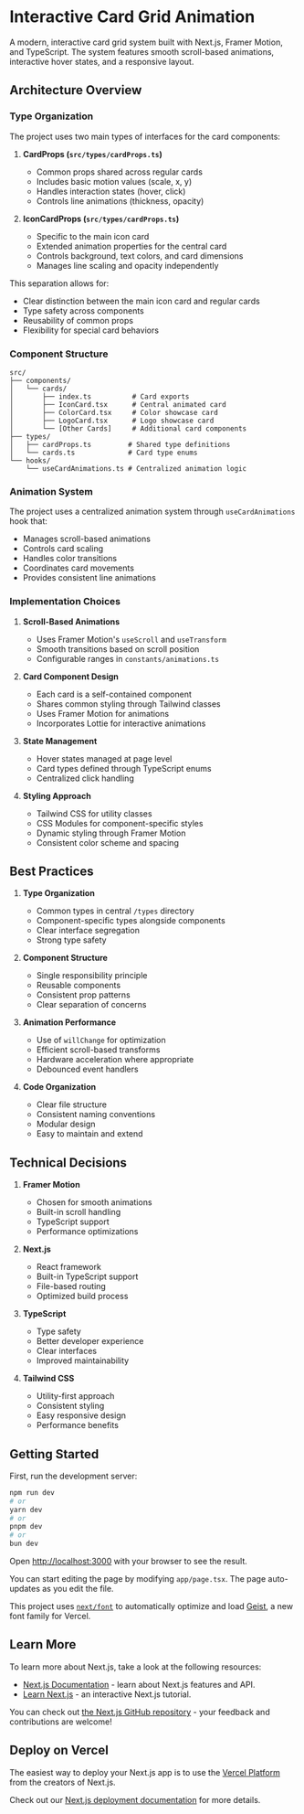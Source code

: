 # Interactive Card Grid Animation

A modern, interactive card grid system built with Next.js, Framer Motion, and TypeScript. The system features smooth scroll-based animations, interactive hover states, and a responsive layout.

## Architecture Overview

### Type Organization

The project uses two main types of interfaces for the card components:

1. **CardProps (`src/types/cardProps.ts`)**
   - Common props shared across regular cards
   - Includes basic motion values (scale, x, y)
   - Handles interaction states (hover, click)
   - Controls line animations (thickness, opacity)

2. **IconCardProps (`src/types/cardProps.ts`)**
   - Specific to the main icon card
   - Extended animation properties for the central card
   - Controls background, text colors, and card dimensions
   - Manages line scaling and opacity independently

This separation allows for:
- Clear distinction between the main icon card and regular cards
- Type safety across components
- Reusability of common props
- Flexibility for special card behaviors

### Component Structure

```
src/
├── components/
│   └── cards/
│       ├── index.ts          # Card exports
│       ├── IconCard.tsx      # Central animated card
│       ├── ColorCard.tsx     # Color showcase card
│       ├── LogoCard.tsx      # Logo showcase card
│       └── [Other Cards]     # Additional card components
├── types/
│   ├── cardProps.ts         # Shared type definitions
│   └── cards.ts             # Card type enums
└── hooks/
    └── useCardAnimations.ts # Centralized animation logic
```

### Animation System

The project uses a centralized animation system through `useCardAnimations` hook that:
- Manages scroll-based animations
- Controls card scaling
- Handles color transitions
- Coordinates card movements
- Provides consistent line animations

### Implementation Choices

1. **Scroll-Based Animations**
   - Uses Framer Motion's `useScroll` and `useTransform`
   - Smooth transitions based on scroll position
   - Configurable ranges in `constants/animations.ts`

2. **Card Component Design**
   - Each card is a self-contained component
   - Shares common styling through Tailwind classes
   - Uses Framer Motion for animations
   - Incorporates Lottie for interactive animations

3. **State Management**
   - Hover states managed at page level
   - Card types defined through TypeScript enums
   - Centralized click handling

4. **Styling Approach**
   - Tailwind CSS for utility classes
   - CSS Modules for component-specific styles
   - Dynamic styling through Framer Motion
   - Consistent color scheme and spacing

## Best Practices

1. **Type Organization**
   - Common types in central `/types` directory
   - Component-specific types alongside components
   - Clear interface segregation
   - Strong type safety

2. **Component Structure**
   - Single responsibility principle
   - Reusable components
   - Consistent prop patterns
   - Clear separation of concerns

3. **Animation Performance**
   - Use of `willChange` for optimization
   - Efficient scroll-based transforms
   - Hardware acceleration where appropriate
   - Debounced event handlers

4. **Code Organization**
   - Clear file structure
   - Consistent naming conventions
   - Modular design
   - Easy to maintain and extend

## Technical Decisions

1. **Framer Motion**
   - Chosen for smooth animations
   - Built-in scroll handling
   - TypeScript support
   - Performance optimizations

2. **Next.js**
   - React framework
   - Built-in TypeScript support
   - File-based routing
   - Optimized build process

3. **TypeScript**
   - Type safety
   - Better developer experience
   - Clear interfaces
   - Improved maintainability

4. **Tailwind CSS**
   - Utility-first approach
   - Consistent styling
   - Easy responsive design
   - Performance benefits

## Getting Started

First, run the development server:

```bash
npm run dev
# or
yarn dev
# or
pnpm dev
# or
bun dev
```

Open [http://localhost:3000](http://localhost:3000) with your browser to see the result.

You can start editing the page by modifying `app/page.tsx`. The page auto-updates as you edit the file.

This project uses [`next/font`](https://nextjs.org/docs/app/building-your-application/optimizing/fonts) to automatically optimize and load [Geist](https://vercel.com/font), a new font family for Vercel.

## Learn More

To learn more about Next.js, take a look at the following resources:

- [Next.js Documentation](https://nextjs.org/docs) - learn about Next.js features and API.
- [Learn Next.js](https://nextjs.org/learn) - an interactive Next.js tutorial.

You can check out [the Next.js GitHub repository](https://github.com/vercel/next.js) - your feedback and contributions are welcome!

## Deploy on Vercel

The easiest way to deploy your Next.js app is to use the [Vercel Platform](https://vercel.com/new?utm_medium=default-template&filter=next.js&utm_source=create-next-app&utm_campaign=create-next-app-readme) from the creators of Next.js.

Check out our [Next.js deployment documentation](https://nextjs.org/docs/app/building-your-application/deploying) for more details.
